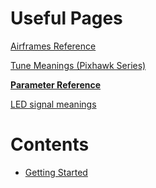 # Useful Pages

[Airframes Reference](https://docs.px4.io/main/en/airframes/airframe_reference.html)

[Tune Meanings (Pixhawk Series)](https://docs.px4.io/main/en/getting_started/tunes.html)

**[Parameter Reference](https://docs.px4.io/main/en/advanced_config/parameter_reference.html)**

[LED signal meanings](https://docs.px4.io/main/en/getting_started/led_meanings.html)



# Contents

* [Getting Started](./Getting_started.md)
